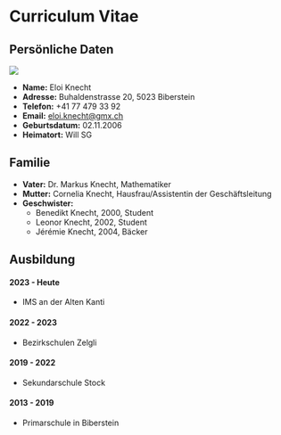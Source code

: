 # Curriculum Vitae

## Persönliche Daten
![]([https://example.com/path/to/image.png](https://github.com/ascii-phoenix/ascii-phoenix.github.io/blob/image/Photo_Eloi_1.jpg))
* **Name:** Eloi Knecht
* **Adresse:** Buhaldenstrasse 20, 5023 Biberstein
* **Telefon:** +41 77 479 33 92
* **Email:** eloi.knecht@gmx.ch
* **Geburtsdatum:** 02.11.2006
* **Heimatort:** Will SG

## Familie

* **Vater:** Dr. Markus Knecht, Mathematiker
* **Mutter:** Cornelia Knecht, Hausfrau/Assistentin der Geschäftsleitung
* **Geschwister:**
    * Benedikt Knecht, 2000, Student
    * Leonor Knecht, 2002, Student
    * Jérémie Knecht, 2004, Bäcker 

## Ausbildung

#### 2023 - Heute

* IMS an der Alten Kanti

#### 2022 - 2023

* Bezirkschulen Zelgli

#### 2019 - 2022

* Sekundarschule Stock

#### 2013 - 2019

* Primarschule in Biberstein
